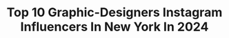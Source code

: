 ---
title: Top 10 Graphic-Designers Instagram Influencers In New York In 2024
description: >-
  Find top graphic-designers Instagram influencers in New York in 2024. Most popular hashtags: #graphicdesign #graphicdesigner #photoshop #artist.
platform: Instagram
hits: 84
text_top: See the best Instagram profiles on inBeat.
text_bottom: Our platform has 84 Instagram influencers like this in New York, United States for you to connect with.
profiles:
  - username: "naomiotsu"
    fullname: >-
      Naomi Otsu
    bio: >-
      New York based graphic designer and illustrator, occasional pickle maker.
    location: "United States"
    followers: 21006
    engagement: 386
    commentsToLikes: 0.022640
    id: ck9wd7bf4ee5y0j78f90qlacb
    verified: false
    hashtags: "#piteraessence, #playboys, #plantsonmywalk, #obaachansrecipes"
  - username: "artsynnyc"
    fullname: >-
      A N D R I C  >>  🏊🏻🚴‍♀️🏃🏽
    bio: >-
      | New Yorker | Designer | Photographer | Marathoner | Aspiring Triathlete | coffee-snob. . @ticcc.social @babici @rapha_rcc
    location: "United States"
    followers: 3154
    engagement: 2168
    commentsToLikes: 0.318452
    id: ck55m9pwd3idg0i11wt98i3a3
    verified: false
    hashtags: "#artist, #digitalart, #creative, #adobe"
  - username: "miltonglaserinc"
    fullname: >-
      Milton Glaser
    bio: >-
      Design studio of Milton Glaser. studio@miltonglaser.com
    location: "United States"
    followers: 51757
    engagement: 210
    commentsToLikes: 0.008744
    id: ck5cg21fwo13h0i11efugz3c6
    verified: false
    hashtags: "#illustration, #graphicdesign, #miltonglaser, #posterdesign"
  - username: "adobecreativecloud"
    fullname: >-
      Adobe Creative Cloud
    bio: >-
      Tag your work with #MadewithCC or #CreativeCloud to be featured!
    location: "United States"
    followers: 944041
    engagement: 11
    commentsToLikes: 0.015015
    id: ck0u2coa6zfpa0i199sexhrdd
    verified: true
    hashtags: "#madewithcc, #surrealartist, #typography, #surrealart"
  - username: "visionofjoe"
    fullname: >-
      Joe💫
    bio: >-
      Photoshop Mastermind 🧠 | New York 🇺🇸 • Contact me 💌 VisionofJoe.business@gmail.com • @visionofjoephoto ✈️ | #Visionscreatedreams
    location: "United States"
    followers: 59411
    engagement: 175
    commentsToLikes: 0.016415
    id: ck0vvid21p9vo0i19ccbjxwxc
    verified: false
    hashtags: ""
  - username: "tienmin_liao"
    fullname: >-
      Typeji  |  TienMin Liao
    bio: >-
      Retail & Custom Typeface / Logotype / Latin & Kanji New York ⇄ Taiwan Portfolio👇
    location: "United States"
    followers: 10289
    engagement: 395
    commentsToLikes: 0.022045
    id: ck8sxlce8htgi0j78h47rxccn
    verified: false
    hashtags: "#editorialdesign, #typeinuse, #typographic, #tienminliao"
  - username: "cristianachiossi"
    fullname: >-
      CRIS | REBEL • FREE • STUBBORN
    bio: >-
      #bartender | #graphicdesigner | #webdesigner ——————————— ♥️ | #victoriasecrets 🐶 | #pitbull 🌎 | #wanderlust 🤗 | #lifestyle ——————————— 📍 Rome (IT)
    location: "United States"
    followers: 2838
    engagement: 1437
    commentsToLikes: 0.052850
    id: ckaosfezgrdtj0i78g7flw7w9
    verified: false
    hashtags: "#lifequotes, #motivations, #motivational, #quoteoftheday"
  - username: "fushionwith.yu"
    fullname: >-
      Yu ｜Fashion Diary
    bio: >-
      A graphic designer who loves to share her fashion daily and fun reels. Lifestyle & Inspo, follow for more! DM / 💌 TO COLLAB
    location: "United States"
    followers: 6099
    engagement: 620
    commentsToLikes: 0.226568
    id: cl7ffqwwgr7hk0i23wlvrd6g2
    verified: false
    hashtags: "#blazerstyle, #newyorkfashionblogger, #reeltransition, #reelsfashion"
  - username: "larslagaisse"
    fullname: >-
      Lars Lagaisse
    bio: >-
      Founder of @kaartblanche | Freelance graphic designer & social media guy | Editor at @sosoirmagazine 💌 lars@kaartblanche.com 📍BE
    location: "United States"
    followers: 19243
    engagement: 265
    commentsToLikes: 0.011883
    id: ck6tqttgyu7sb0j71v35r71wn
    verified: false
    hashtags: "#oaxaca, #mexico, #italy, #nycpride2023"
  - username: "eonnigiri"
    fullname: >-
      Camille | 📍 Montreal
    bio: >-
      📸 capturing my food & cafe discoveries 🎨 graphic designer and content creator 📧 contact me: eonnigiris@gmail.com 👇 blog and discount codes below!
    location: "United States"
    followers: 9450
    engagement: 43
    commentsToLikes: 0.006767
    id: ck0u68j1y18uq0i19v14clbo0
    verified: false
    hashtags: "#mtllifestyle, #montrealactivities, #montreallife, #mtllife"
---